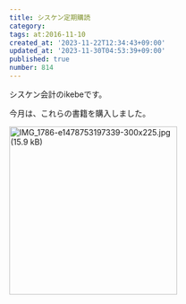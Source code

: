 ```yaml
---
title: シスケン定期購読
category:
tags: at:2016-11-10
created_at: '2023-11-22T12:34:43+09:00'
updated_at: '2023-11-30T04:53:39+09:00'
published: true
number: 814
---
```


シスケン会計のikebeです。

今月は、これらの書籍を購入しました。

<img width="300" alt="IMG_1786-e1478753197339-300x225.jpg (15.9 kB)" src="/img/814/9a2ddc71-d4c9-40f6-b08d-6e4346bd8ffa.webp">

